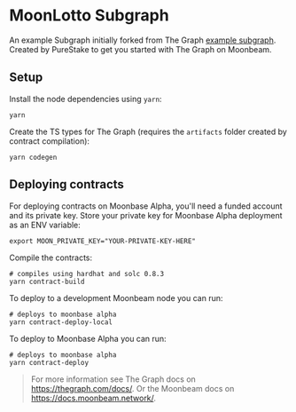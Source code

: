 # MoonLotto Subgraph

An example Subgraph initially forked from The Graph [example subgraph](https://github.com/graphprotocol/example-subgraph). Created by PureStake to get you started with The Graph on Moonbeam.

## Setup

Install the node dependencies using `yarn`:

```shell
yarn
```

Create the TS types for The Graph (requires the `artifacts` folder created by contract compilation):

```shell
yarn codegen
```

## Deploying contracts

For deploying contracts on Moonbase Alpha, you'll need a funded account and its private key. Store your private key for Moonbase Alpha deployment as an ENV variable:

```shell
export MOON_PRIVATE_KEY="YOUR-PRIVATE-KEY-HERE"  
```

Compile the contracts:

```shell
# compiles using hardhat and solc 0.8.3
yarn contract-build
```

To deploy to a development Moonbeam node you can run:

```
# deploys to moonbase alpha
yarn contract-deploy-local
```

To deploy to Moonbase Alpha you can run:

```
# deploys to moonbase alpha
yarn contract-deploy
```

> For more information see The Graph docs on https://thegraph.com/docs/.
> Or the Moonbeam docs on https://docs.moonbeam.network/.
